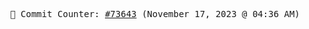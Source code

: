 <p align="center">
    <samp>
        📮 Commit Counter: <a href="https://github.com/Javascript-void0/Javascript-void0/commits/main">#73643</a> (November 17, 2023 @ 04:36 AM)
    </samp>
</p>